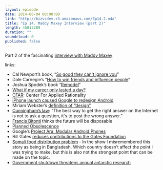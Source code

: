```yaml
---
layout: episode
date: 2014-06-04 00:00:00
link: "http://bizvsdev.s3.amazonaws.com/Ep14.2.m4a"
title: "Ep 14. Maddy Maxey Interview (part 2)"
length: 46813289
duration: ""
soundcloud: 0
published: false
---
```


Part 2 of the fascinating [interview with Maddy Maxey](http://www.bizvsdev.com/Ep14.1/)

links:

- Cal Newport’s book, “[So good they can't ignore you](http://calnewport.com/books/so-good/)”
- Dale Carnegie’s “[How to win friends and influence people](http://en.wikipedia.org/wiki/How_to_Win_Friends_and_Influence_People)”
- Joshua Spodek’s book “[Remodel](http://joshuaspodek.com/remodel)”
- [What if my career only lasted a day?](http://thoughtcatalog.com/morgan-hartley/2014/05/the-10-minute-exercise-that-will-help-you-decide-what-to-do-with-your-life/)
- [CFAR](http://rationality.org): Center For Applied Rationality
- [iPhone launch caused Google to redesign Android](http://www.theatlantic.com/technology/archive/2013/12/the-day-google-had-to-start-over-on-android/282479/)
- Miriam Webster’s [definition of “design”](http://www.merriam-webster.com/dictionary/design)
- [Cunningham’s law](http://meta.wikimedia.org/wiki/Cunningham's_Law): “The best way to get the right answer on the Internet is not to ask a question, it's to post the wrong answer.”
- [Francis Bitonti](http://www.francisbitonti.com) thinks the future will be disposable
- [Planned Obsolescence](http://www.economist.com/node/13354332)
- Google’s [Project Ara: Modular Android Phones](http://www.wired.com/2014/04/google-project-ara/)
- Bill Gates [reduces contributions to the Gates Foundation](http://nyti.ms/1gwbzdJ)
- [Somali food distribution problem](http://www.npr.org/blogs/money/2014/05/13/312150579/in-somalia-collecting-people-for-profit) - In the show I misremembered this story as being in Bangladesh. Which country doesn’t affect the point I was trying to make, but this is also not the strongest point that can be made on the topic.
- [Government shutdown threatens annual antarctic research](http://www.theverge.com/2013/10/8/4817602/us-antarctic-program-research-halting-from-government-shutdown)
